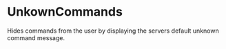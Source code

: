 UnkownCommands
==============

Hides commands from the user by displaying the servers default unknown command message.
